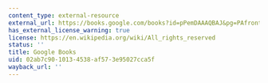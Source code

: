 ```yaml
---
content_type: external-resource
external_url: https://books.google.com/books?id=pPemDAAAQBAJ&pg=PAfrontcover#v=onepage&q&f=false
has_external_license_warning: true
license: https://en.wikipedia.org/wiki/All_rights_reserved
status: ''
title: Google Books
uid: 02ab7c90-1013-4538-af57-3e95027cca5f
wayback_url: ''
---
```

